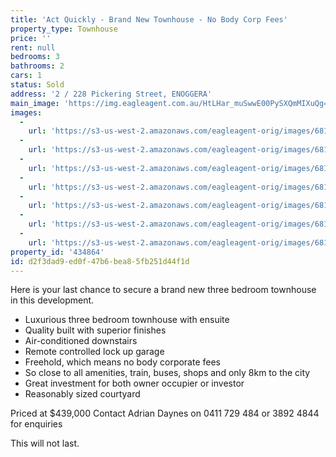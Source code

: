 ```yaml
---
title: 'Act Quickly - Brand New Townhouse - No Body Corp Fees'
property_type: Townhouse
price: ''
rent: null
bedrooms: 3
bathrooms: 2
cars: 1
status: Sold
address: '2 / 228 Pickering Street, ENOGGERA'
main_image: 'https://img.eagleagent.com.au/HtLHar_muSwwE00PySXQmMIXuQg=/1280x854/smart/https://s3-us-west-2.amazonaws.com/eagleagent-orig/images/6818422/104525172-image-M.jpg'
images:
  -
    url: 'https://s3-us-west-2.amazonaws.com/eagleagent-orig/images/6818428/104525172-image-F.jpg'
  -
    url: 'https://s3-us-west-2.amazonaws.com/eagleagent-orig/images/6818427/104525172-image-E.jpg'
  -
    url: 'https://s3-us-west-2.amazonaws.com/eagleagent-orig/images/6818426/104525172-image-D.jpg'
  -
    url: 'https://s3-us-west-2.amazonaws.com/eagleagent-orig/images/6818425/104525172-image-C.jpg'
  -
    url: 'https://s3-us-west-2.amazonaws.com/eagleagent-orig/images/6818424/104525172-image-B.jpg'
  -
    url: 'https://s3-us-west-2.amazonaws.com/eagleagent-orig/images/6818423/104525172-image-A.jpg'
  -
    url: 'https://s3-us-west-2.amazonaws.com/eagleagent-orig/images/6818422/104525172-image-M.jpg'
property_id: '434864'
id: d2f3dad9-ed0f-47b6-bea8-5fb251d44f1d
---
```

Here is your last chance to secure a brand new three bedroom townhouse in this development.

- Luxurious three bedroom townhouse with ensuite
- Quality built with superior finishes
- Air-conditioned downstairs
- Remote controlled lock up garage
- Freehold, which means no body corporate fees
- So close to all amenities, train, buses, shops and only 8km to the city
- Great investment for both owner occupier or investor
- Reasonably sized courtyard

Priced at $439,000
Contact Adrian Daynes on 0411 729 484 or 3892 4844 for enquiries

This will not last.
